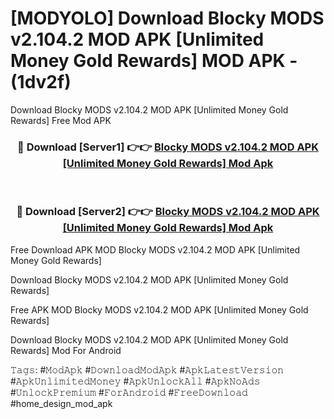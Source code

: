 # [MODYOLO] Download Blocky MODS v2.104.2 MOD APK [Unlimited Money Gold Rewards] MOD APK - (1dv2f)
Download Blocky MODS v2.104.2 MOD APK [Unlimited Money Gold Rewards] Free Mod APK

<div align="center">
<h3>🔴 Download [Server1] 👉👉 <a href="https://apk-comot.site?title=Blocky_MODS_v2.104.2_MOD_APK_[Unlimited_Money_Gold_Rewards]">Blocky MODS v2.104.2 MOD APK [Unlimited Money Gold Rewards] Mod Apk</a></h3><br>

<h3>🔴 Download [Server2] 👉👉 <a href="https://apk-comot.site?title=Blocky_MODS_v2.104.2_MOD_APK_[Unlimited_Money_Gold_Rewards]">Blocky MODS v2.104.2 MOD APK [Unlimited Money Gold Rewards] Mod Apk</a></h3>
</div>


Free Download APK MOD Blocky MODS v2.104.2 MOD APK [Unlimited Money Gold Rewards]

Download Blocky MODS v2.104.2 MOD APK [Unlimited Money Gold Rewards] 

Free APK MOD Blocky MODS v2.104.2 MOD APK [Unlimited Money Gold Rewards] 

Download Blocky MODS v2.104.2 MOD APK [Unlimited Money Gold Rewards] Mod For Android

𝚃𝚊𝚐𝚜: #𝙼𝚘𝚍𝙰𝚙𝚔 #𝙳𝚘𝚠𝚗𝚕𝚘𝚊𝚍𝙼𝚘𝚍𝙰𝚙𝚔 #𝙰𝚙𝚔𝙻𝚊𝚝𝚎𝚜𝚝𝚅𝚎𝚛𝚜𝚒𝚘𝚗 #𝙰𝚙𝚔𝚄𝚗𝚕𝚒𝚖𝚒𝚝𝚎𝚍𝙼𝚘𝚗𝚎𝚢 #𝙰𝚙𝚔𝚄𝚗𝚕𝚘𝚌𝚔𝙰𝚕𝚕 #𝙰𝚙𝚔𝙽𝚘𝙰𝚍𝚜 #𝚄𝚗𝚕𝚘𝚌𝚔𝙿𝚛𝚎𝚖𝚒𝚞𝚖 #𝙵𝚘𝚛𝙰𝚗𝚍𝚛𝚘𝚒𝚍 #𝙵𝚛𝚎𝚎𝙳𝚘𝚠𝚗𝚕𝚘𝚊𝚍 #home_design_mod_apk